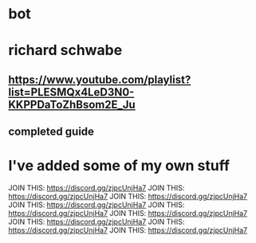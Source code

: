 # bot
# richard schwabe
## https://www.youtube.com/playlist?list=PLESMQx4LeD3N0-KKPPDaToZhBsom2E_Ju 
## completed guide

# I've added some of my own stuff

JOIN THIS: https://discord.gg/zjpcUnjHa7
JOIN THIS: https://discord.gg/zjpcUnjHa7
JOIN THIS: https://discord.gg/zjpcUnjHa7
JOIN THIS: https://discord.gg/zjpcUnjHa7
JOIN THIS: https://discord.gg/zjpcUnjHa7
JOIN THIS: https://discord.gg/zjpcUnjHa7
JOIN THIS: https://discord.gg/zjpcUnjHa7
JOIN THIS: https://discord.gg/zjpcUnjHa7
JOIN THIS: https://discord.gg/zjpcUnjHa7
